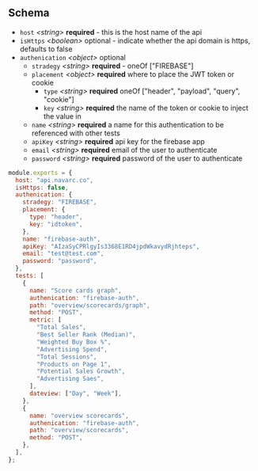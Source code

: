 ## Schema

- `host` _&lt;string&gt;_ **required** - this is the host name of the api 
- `isHttps` _&lt;boolean&gt;_ optional - indicate whether the api domain is https, defaults to false
- `authenication` _&lt;object&gt;_ optional
    - `stradegy` _&lt;string&gt;_  **required** - oneOf ["FIREBASE"]
    - `placement` _&lt;object&gt;_ **required** where to place the JWT token or cookie
        - `type` _&lt;string&gt;_ **required** oneOf ["header", "payload", "query", "cookie"]
        - `key` _&lt;string&gt;_ **required** the name of the token or cookie to inject the value in
    - `name` _&lt;string&gt;_ **required** a name for this authentication to be referenced with other tests
    - `apiKey` _&lt;string&gt;_ **required** api key for the firebase app
    - `email` _&lt;string&gt;_ **required** email of the user to authenticate 
    - `password` _&lt;string&gt;_ **required** password of the user to authenticate 
    


```js
module.exports = {
  host: "api.navarc.co",
  isHttps: false,
  authenication: {
    stradegy: "FIREBASE",
    placement: {
      type: "header",
      key: "idtoken",
    },
    name: "firebase-auth",
    apiKey: "AIzaSyCPRlgyIs3368E1RD4jpdWkavydRjhteps",
    email: "test@test.com",
    password: "password",
  },
  tests: [
    {
      name: "Score cards graph",
      authenication: "firebase-auth",
      path: "overview/scorecards/graph",
      method: "POST",
      metric: [
        "Total Sales",
        "Best Seller Rank (Median)",
        "Weighted Buy Box %",
        "Advertising Spend",
        "Total Sessions",
        "Products on Page 1",
        "Potential Sales Growth",
        "Advertising Saes",
      ],
      dateview: ["Day", "Week"],
    },
    {
      name: "overview scorecards",
      authenication: "firebase-auth",
      path: "overview/scorecards",
      method: "POST",
    },
  ],
};
```
